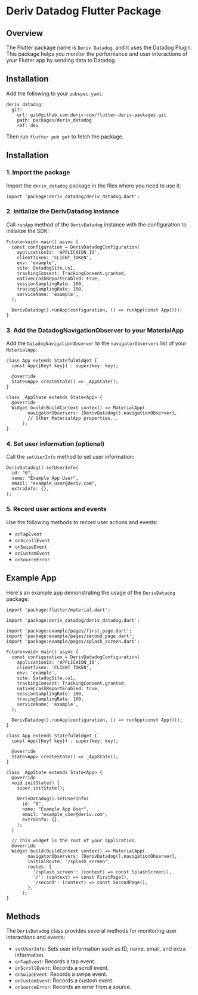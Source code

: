 # Deriv Datadog Flutter Package
## Overview
The Flutter package name is `Deriv Datadog`, and it uses the Datadog Plugin. This package helps you monitor the performance and user interactions of your Flutter app by sending data to Datadog.

## Installation
Add the following to your `pubspec.yaml`:
```
deriv_datadog:
  git:
    url: git@github.com:deriv-com/flutter-deriv-packages.git
    path: packages/deriv_datadog
    ref: dev
```
Then run `flutter pub get` to fetch the package.

## Installation
### 1. Import the package
Import the `deriv_datadog` package in the files where you need to use it:
```
import 'package:deriv_datadog/deriv_datadog.dart';
```
### 2. Initialize the DerivDatadog instance
Call `runApp` method of the `DerivDatadog` instance with the configuration to initialize the SDK:
```
Future<void> main() async {
  const configuration = DerivDatadogConfiguration(
    applicationId: 'APPLICAION_ID',
    clientToken: 'CLIENT_TOKEN',
    env: 'example',
    site: DatadogSite.us1,
    trackingConsent: TrackingConsent.granted,
    nativeCrashReportEnabled: true,
    sessionSamplingRate: 100,
    tracingSamplingRate: 100,
    serviceName: 'example',
  );

  DerivDatadog().runApp(configuration, () => runApp(const App()));
}
```
### 3. Add the DatadogNavigationObserver to your MaterialApp
Add the `DatadogNavigationObserver` to the `navigatorObservers` list of your `MaterialApp`:
```
class App extends StatefulWidget {
  const App({Key? key}) : super(key: key);

  @override
  State<App> createState() => _AppState();
}

class _AppState extends State<App> {
  @override
  Widget build(BuildContext context) => MaterialApp(
        navigatorObservers: [DerivDatadog().navigationObserver],
        // Other MaterialApp properties...
      );
}
```
### 4. Set user information (optional)
Call the `setUserInfo` method to set user information:
```
DerivDatadog().setUserInfo(
  id: "0",
  name: "Example App User",
  email: "example_user@deriv.com",
  extraInfo: {},
);
```
### 5. Record user actions and events
Use the following methods to record user actions and events:
- `onTapEvent`
- `onScrollEvent`
- `onSwipeEvent`
- `onCustomEvent`
- `onSourceError`

## Example App
Here's an example app demonstrating the usage of the `DerivDatadog` package:
```
import 'package:flutter/material.dart';

import 'package:deriv_datadog/deriv_datadog.dart';

import 'package:example/pages/first_page.dart';
import 'package:example/pages/second_page.dart';
import 'package:example/pages/splash_screen.dart';

Future<void> main() async {
  const configuration = DerivDatadogConfiguration(
    applicationId: 'APPLICAION_ID',
    clientToken: 'CLIENT_TOKEN',
    env: 'example',
    site: DatadogSite.us1,
    trackingConsent: TrackingConsent.granted,
    nativeCrashReportEnabled: true,
    sessionSamplingRate: 100,
    tracingSamplingRate: 100,
    serviceName: 'example',
  );

  DerivDatadog().runApp(configuration, () => runApp(const App()));
}

class App extends StatefulWidget {
  const App({Key? key}) : super(key: key);

  @override
  State<App> createState() => _AppState();
}

class _AppState extends State<App> {
  @override
  void initState() {
    super.initState();

    DerivDatadog().setUserInfo(
      id: "0",
      name: "Example App User",
      email: "example_user@deriv.com",
      extraInfo: {},
    );
  }

  // This widget is the root of your application.
  @override
  Widget build(BuildContext context) => MaterialApp(
        navigatorObservers: [DerivDatadog().navigationObserver],
        initialRoute: '/splash_screen',
        routes: {
          '/splash_screen': (context) => const SplashScreen(),
          '/': (context) => const FirstPage(),
          '/second': (context) => const SecondPage(),
        },
      );
}
```
## Methods
The `DerivDatadog` class provides several methods for monitoring user interactions and events:
- `setUserInfo`: Sets user information such as ID, name, email, and extra information.
- `onTapEvent`: Records a tap event.
- `onScrollEvent`: Records a scroll event.
- `onSwipeEvent`: Records a swipe event.
- `onCustomEvent`: Records a custom event.
- `onSourceError`: Records an error from a source.